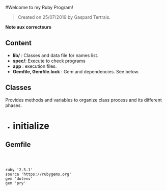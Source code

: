 #Welcome to my Ruby Program!



>Created on 25/07/2019 by Gaspard Tertrais.



**Note aux correcteurs**



## Content



- **lib/** : Classes and data file for names list.
- **spec/**: Execute to check programs
- **app** : execution files.
- **Gemfile, Gemfile.lock** : Gem and dependencies. See below.



## Classes



Provides methods and variables to organize class process and its different phases.



- # initialize



## Gemfile



```



ruby '2.5.1'
source 'https://rubygems.org'
gem 'dotenv'
gem 'pry'
